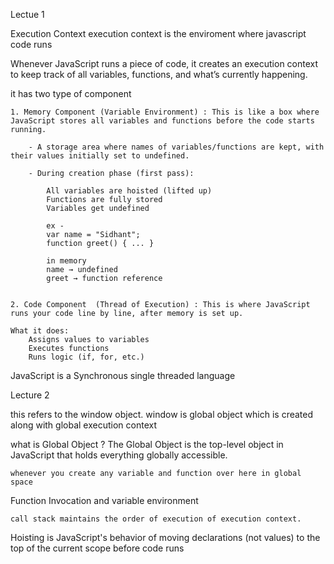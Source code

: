 
Lectue 1

Execution Context 
    execution context is the enviroment where javascript code runs

Whenever JavaScript runs a piece of code, it creates an execution context to keep track of all variables, functions, and what’s currently happening.

it has two type of component

    1. Memory Component (Variable Environment) : This is like a box where JavaScript stores all variables and functions before the code starts running.

        - A storage area where names of variables/functions are kept, with their values initially set to undefined.

        - During creation phase (first pass):

            All variables are hoisted (lifted up)
            Functions are fully stored
            Variables get undefined

            ex - 
            var name = "Sidhant";
            function greet() { ... }

            in memory
            name → undefined
            greet → function reference


    2. Code Component  (Thread of Execution) : This is where JavaScript runs your code line by line, after memory is set up.

    What it does:
        Assigns values to variables
        Executes functions
        Runs logic (if, for, etc.)

JavaScript is a Synchronous single threaded language


Lecture 2

this refers to the window object. window is global object which is created along with global execution context

what is Global Object ?
    The Global Object is the top-level object in JavaScript that holds everything globally accessible.

    whenever you create any variable and function over here in global space 


Function Invocation and variable environment 

    call stack maintains the order of execution of execution context.


Hoisting is JavaScript's behavior of moving declarations (not values) to the top of the current scope before code runs

